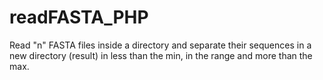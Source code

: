 readFASTA_PHP
=============

Read "n" FASTA files inside a directory and separate their sequences in a new directory (result) in less than the min, in the range and more than the max.
